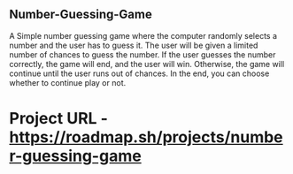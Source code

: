 ## Number-Guessing-Game

A Simple number guessing game where the computer randomly selects a number and the user has to guess it. The user will be given a limited number of chances to guess the number. If the user guesses the number correctly, the game will end, and the user will win. Otherwise, the game will continue until the user runs out of chances.
In the end, you can choose whether to continue play or not.

# Project URL - https://roadmap.sh/projects/number-guessing-game

